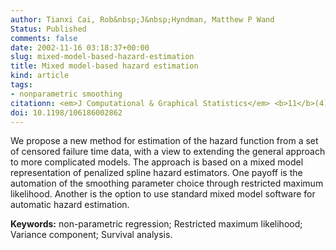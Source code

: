 ```yaml
---
author: Tianxi Cai, Rob&nbsp;J&nbsp;Hyndman, Matthew P Wand
Status: Published
comments: false
date: 2002-11-16 03:18:37+00:00
slug: mixed-model-based-hazard-estimation
title: Mixed model-based hazard estimation
kind: article
tags:
- nonparametric smoothing
citationn: <em>J Computational & Graphical Statistics</em> <b>11</b>(4), 784-798
doi: 10.1198/106186002862
---
```


We propose a new method for estimation of the hazard function from a set of censored failure time data, with a view to extending the general approach to more complicated models. The approach is based on a mixed model representation of penalized spline hazard estimators. One payoff is the automation of the smoothing parameter choice through restricted maximum likelihood. Another is the option to use standard mixed model software for automatic hazard estimation.


**Keywords:** non-parametric regression; Restricted maximum likelihood; Variance component; Survival analysis.

